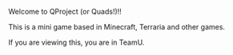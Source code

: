 Welcome to QProject (or Quads!)!!

This is a mini game based in Minecraft, Terraria and other games. 

If you are viewing this, you are in TeamU.